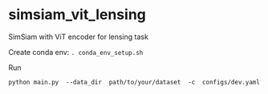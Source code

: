 # simsiam_vit_lensing
SimSiam with ViT encoder for lensing task


Create conda env:  ```. conda_env_setup.sh```

Run  
```
python main.py  --data_dir  path/to/your/dataset  -c  configs/dev.yaml
```